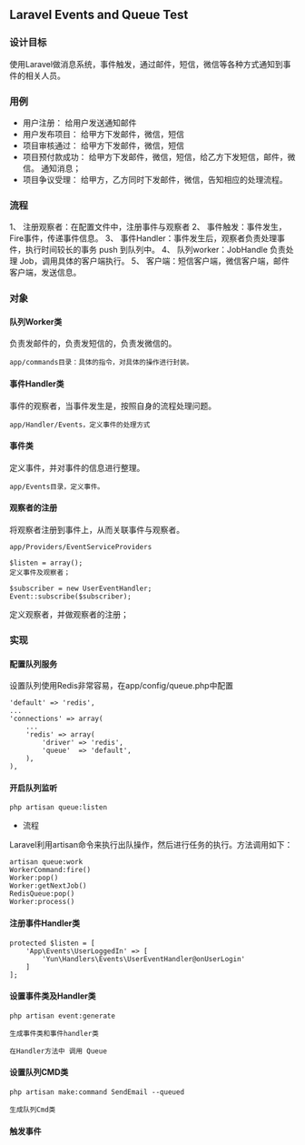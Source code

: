 ## Laravel Events and Queue Test

### 设计目标

使用Laravel做消息系统，事件触发，通过邮件，短信，微信等各种方式通知到事件的相关人员。

### 用例

- 用户注册： 给用户发送通知邮件 
- 用户发布项目： 给甲方下发邮件，微信，短信 
- 项目审核通过： 给甲方下发邮件，微信，短信
- 项目预付款成功： 给甲方下发邮件，微信，短信，给乙方下发短信，邮件，微信。 通知消息；
- 项目争议受理： 给甲方，乙方同时下发邮件，微信，告知相应的处理流程。

### 流程

1、 注册观察者：在配置文件中，注册事件与观察者
2、 事件触发：事件发生，Fire事件，传递事件信息。
3、 事件Handler：事件发生后，观察者负责处理事件，执行时间较长的事务 push 到队列中。
4、 队列worker：JobHandle 负责处理 Job，调用具体的客户端执行。
5、 客户端：短信客户端，微信客户端，邮件客户端，发送信息。

### 对象

#### 队列Worker类
负责发邮件的，负责发短信的，负责发微信的。

    app/commands目录：具体的指令，对具体的操作进行封装。

#### 事件Handler类
事件的观察者，当事件发生是，按照自身的流程处理问题。

    app/Handler/Events，定义事件的处理方式

#### 事件类
定义事件，并对事件的信息进行整理。

    app/Events目录，定义事件。

#### 观察者的注册
将观察者注册到事件上，从而关联事件与观察者。

    app/Providers/EventServiceProviders
    
    $listen = array();
    定义事件及观察者；

    $subscriber = new UserEventHandler;
    Event::subscribe($subscriber);

定义观察者，并做观察者的注册；


### 实现

#### 配置队列服务

设置队列使用Redis非常容易，在app/config/queue.php中配置

    'default' => 'redis',
    ...
    'connections' => array(
        ...
        'redis' => array(
            'driver' => 'redis',
            'queue'  => 'default',
        ),
    ),


#### 开启队列监听

    php artisan queue:listen

- 流程

Laravel利用artisan命令来执行出队操作，然后进行任务的执行。方法调用如下：

    artisan queue:work
    WorkerCommand:fire()
    Worker:pop()
    Worker:getNextJob()
    RedisQueue:pop()
    Worker:process()

#### 注册事件Handler类

    protected $listen = [
    	'App\Events\UserLoggedIn' => [
    		'Yun\Handlers\Events\UserEventHandler@onUserLogin'
    	]
    ];


#### 设置事件类及Handler类

    php artisan event:generate

    生成事件类和事件handler类

    在Handler方法中 调用 Queue


#### 设置队列CMD类

    php artisan make:command SendEmail --queued

    生成队列Cmd类

#### 触发事件




